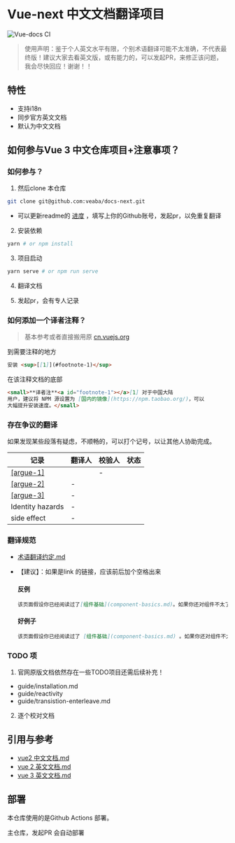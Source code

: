 # Vue-next 中文文档翻译项目

![Vue-docs CI](https://github.com/veaba/docs-next/workflows/Vue-docs%20CI/badge.svg)     



> 使用声明：鉴于个人英文水平有限，个别术语翻译可能不太准确，不代表最终版！建议大家去看英文版，或有能力的，可以发起PR，来修正该问题，我会尽快回应！谢谢！！

## 特性

- 支持i18n
- 同步官方英文文档
- 默认为中文文档

## 如何参与Vue 3 中文仓库项目+注意事项？

### 如何参与？

1. 然后clone 本仓库
```bash
git clone git@github.com:veaba/docs-next.git
```
  - 可以更新readme的 [进度](#进度) ，填写上你的Github账号，发起pr，以免重复翻译

2. 安装依赖
```bash
yarn # or npm install
```

3. 项目启动
```bash
yarn serve # or npm run serve
```

4. 翻译文档

5. 发起pr，会有专人记录


### 如何添加一个译者注释？
> 基本参考或者直接搬用原 [cn.vuejs.org](https://github.com/vuejs/cn.vuejs.org)

到需要注释的地方
```md
安装 <sup>[[1]](#footnote-1)</sup>
```
在该注释文档的底部

```md
<small>**译者注**<a id="footnote-1"></a>[1] 对于中国大陆
用户，建议将 NPM 源设置为 [国内的镜像](https://npm.taobao.org/)，可以
大幅提升安装速度。</small>
```

### 存在争议的翻译

如果发现某些段落有疑虑，不顺畅的，可以打个记号，以让其他人协助完成。

|记录|翻译人|校验人|状态|
|----|----|----|----|
|[[argue-1]](/src/guide/installation.md#argue-1)||-||
|[[argue-2]](/src/guide/reactivity-computed-watchers.md#argue-2)|-|||
|[[argue-3]](/src/guide/reactivity-computed-watchers.md#argue-3)|-|||
|Identity hazards|-|||
| side effect|-|||

### 翻译规范

- [术语翻译约定.md](https://github.com/vuejs/cn.vuejs.org/wiki)
- 【建议】：如果是link 的链接，应该前后加个空格出来

  <div class="style-example style-example-bad">
  <h4>反例</h4>

  ```markdown
  该页面假设你已经阅读过了[组件基础](component-basics.md)。如果你还对组件不太了解，推荐你先阅读它。
  ```

  <div class="style-example style-example-good">
  <h4>好例子</h4>

  ```markdown
  该页面假设你已经阅读过了 [组件基础](component-basics.md) 。如果你还对组件不太了解，推荐你先阅读它。
  ```
  </div>

### TODO 项

1. 官网原版文档依然存在一些TODO项目还需后续补充！
  - guide/installation.md
  - guide/reactivity
  - guide/transistion-enterleave.md

2. 逐个校对文档

## 引用与参考

- [vue2 中文文档.md](https://cn.vuejs.org)
- [vue 2 英文文档.md](https://vuejs.org)
- [vue 3 英文文档.md](https://v3.vuejs.org)


## 部署


本仓库使用的是Github Actions 部署。

主仓库，发起PR 会自动部署
